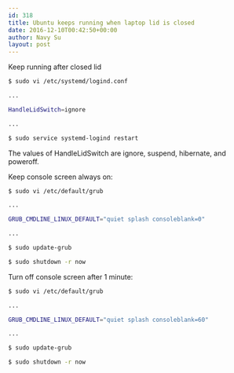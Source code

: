 ```yaml
---
id: 318
title: Ubuntu keeps running when laptop lid is closed
date: 2016-12-10T00:42:50+00:00
author: Navy Su
layout: post
---
```

Keep running after closed lid

```bash
$ sudo vi /etc/systemd/logind.conf

...

HandleLidSwitch=ignore

...

$ sudo service systemd-logind restart
```

The values of HandleLidSwitch are ignore, suspend, hibernate, and poweroff.

Keep console screen always on:

```bash
$ sudo vi /etc/default/grub

...

GRUB_CMDLINE_LINUX_DEFAULT="quiet splash consoleblank=0"

...

$ sudo update-grub

$ sudo shutdown -r now

```

Turn off console screen after 1 minute:

```bash
$ sudo vi /etc/default/grub

...

GRUB_CMDLINE_LINUX_DEFAULT="quiet splash consoleblank=60"

...

$ sudo update-grub

$ sudo shutdown -r now

```